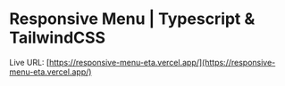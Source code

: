 # Responsive Menu | Typescript & TailwindCSS

Live URL: [https://responsive-menu-eta.vercel.app/](https://responsive-menu-eta.vercel.app/)
